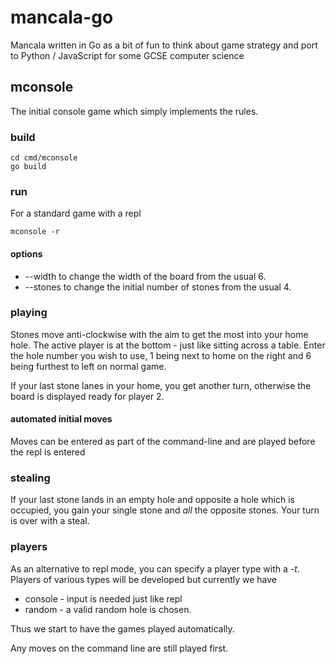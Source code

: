# mancala-go

Mancala written in Go as a bit of fun to think about game strategy
and port to Python / JavaScript for some GCSE computer science

## mconsole

The initial console game which simply implements the rules.

### build

```
cd cmd/mconsole
go build
```

### run

For a standard game with a repl

```
mconsole -r
```

#### options

* --width to change the width of the board from the usual 6.
* --stones to change the initial number of stones from the usual 4.

### playing

Stones move anti-clockwise with the aim to get the most into your home hole.
The active player is at the bottom - just like sitting across a table.
Enter the hole number you wish to use, 1 being next to home on the right
and 6 being furthest to left on normal game.

If your last stone lanes in your home, you get another turn,
otherwise the board is displayed ready for player 2.

#### automated initial moves

Moves can be entered as part of the command-line and are played before
the repl is entered 

### stealing

If your last stone lands in an empty hole and opposite a hole
which is occupied, you gain your single stone and _all_ the opposite stones.
Your turn is over with a steal.

### players

As an alternative to repl mode, you can specify a player type with a *-t*.
Players of various types will be developed but currently we have

* console - input is needed just like repl
* random - a valid random hole is chosen.

Thus we start to have the games played automatically.

Any moves on the command line are still played first.

